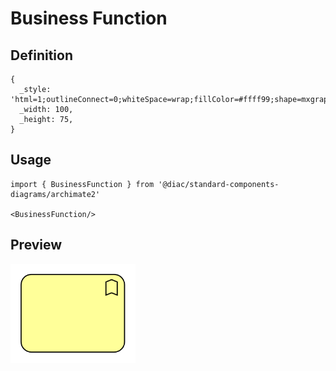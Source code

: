 # Business Function

## Definition

```
{
  _style: 'html=1;outlineConnect=0;whiteSpace=wrap;fillColor=#ffff99;shape=mxgraph.archimate.business;busType=function',
  _width: 100,
  _height: 75,
}
```

## Usage

```
import { BusinessFunction } from '@diac/standard-components-diagrams/archimate2'

<BusinessFunction/>
```

## Preview

<img src="./business-function.png" width="200"/>
